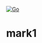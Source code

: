[![Go](https://github.com/ryo-arima/mark1/actions/workflows/go.yml/badge.svg?branch=main)](https://github.com/ryo-arima/mark1/actions/workflows/go.yml)
# mark1
